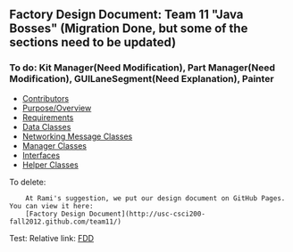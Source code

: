 ## Factory Design Document: Team 11 "Java Bosses" (Migration Done, but some of the sections need to be updated)
### To do: Kit Manager(Need Modification), Part Manager(Need Modification), GUILaneSegment(Need Explanation), Painter
* [Contributors](https://github.com/usc-csci200-fall2012/team11/wiki/Contributors)
* [Purpose/Overview](https://github.com/usc-csci200-fall2012/team11/wiki/Purpose-Overview)
* [Requirements](https://github.com/usc-csci200-fall2012/team11/wiki/Requirements)
* [Data Classes](https://github.com/usc-csci200-fall2012/team11/wiki/Data-Classes)
* [Networking Message Classes](https://github.com/usc-csci200-fall2012/team11/wiki/Networking-Message-Classes)
* [Manager Classes](https://github.com/usc-csci200-fall2012/team11/wiki/Manager-Classes)
* [Interfaces](https://github.com/usc-csci200-fall2012/team11/wiki/Interfaces)
* [Helper Classes](https://github.com/usc-csci200-fall2012/team11/wiki/Helper-Classes)

To delete:   

        At Rami's suggestion, we put our design document on GitHub Pages. You can view it here:
        [Factory Design Document](http://usc-csci200-fall2012.github.com/team11/)

Test:
Relative link:
[FDD](http://usc-csci200-fall2012.github.com/team11/design/FactoryDesignDocument.html)